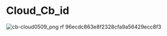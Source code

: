 # Cloud_Cb_id

![cb-cloud0509_png rf 96ecdc863e8f2328cfa9a56429ecc8f3](https://user-images.githubusercontent.com/98613680/192165738-85fe959d-3606-4323-8f01-e1f6a5d0b983.jpg)
